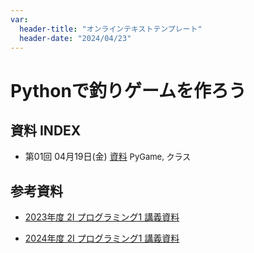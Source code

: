 ```yaml
---
var:
  header-title: "オンラインテキストテンプレート"
  header-date: "2024/04/23"
---
```


# Pythonで釣りゲームを作ろう

## 資料 INDEX

- 第01回 04月19日(金) [資料](lecture01.html) <font size="-1">PyGame, クラス </font>

## 参考資料

- [2023年度 2I プログラミング1 講義資料](https://takeshiwada1980.github.io/Programming1-2023/)

- [2024年度 2I プログラミング1 講義資料](https://takeshiwada1980.github.io/Programming1-2024/)